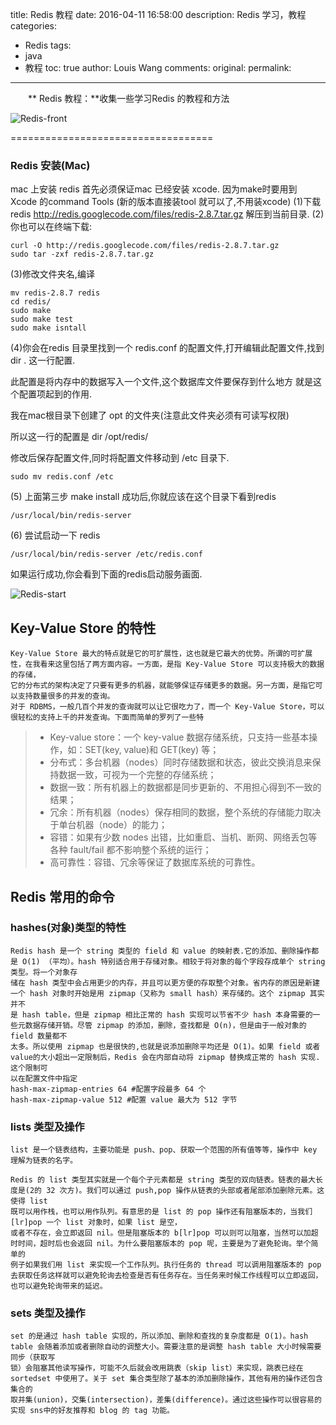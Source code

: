 title:  Redis 教程
date: 2016-04-11 16:58:00
description: Redis 学习，教程
categories:
- Redis
tags:
- java
- 教程
toc: true
author: Louis Wang
comments:
original:
permalink: 
---
　　** Redis 教程：**收集一些学习Redis 的教程和方法

![Redis-front](http://7xt1zm.com2.z0.glb.qiniucdn.com/static/images/blog/Redis-front.png)

===================================

### Redis 安装(Mac)
mac 上安装 redis 首先必须保证mac 已经安装 xcode.
因为make时要用到 Xcode 的command Tools (新的版本直接装tool 就可以了,不用装xcode)
(1)下载 redis   http://redis.googlecode.com/files/redis-2.8.7.tar.gz 解压到当前目录.
(2)你也可以在终端下载:
```
curl -O http://redis.googlecode.com/files/redis-2.8.7.tar.gz
sudo tar -zxf redis-2.8.7.tar.gz
```
(3)修改文件夹名,编译
```
mv redis-2.8.7 redis
cd redis/
sudo make
sudo make test
sudo make isntall
```
(4)你会在redis 目录里找到一个 redis.conf 的配置文件,打开编辑此配置文件,找到 dir  .  这一行配置.

此配置是将内存中的数据写入一个文件,这个数据库文件要保存到什么地方 就是这个配置项起到的作用.

我在mac根目录下创建了 opt 的文件夹(注意此文件夹必须有可读写权限)

所以这一行的配置是 dir  /opt/redis/

修改后保存配置文件,同时将配置文件移动到 /etc 目录下.
```
sudo mv redis.conf /etc
```
(5) 上面第三步 make install 成功后,你就应该在这个目录下看到redis
```
/usr/local/bin/redis-server
```
(6) 尝试启动一下 redis
```
/usr/local/bin/redis-server /etc/redis.conf
```
如果运行成功,你会看到下面的redis启动服务画面.

![Redis-start](http://7xt1zm.com2.z0.glb.qiniucdn.com/static/images/blog/Redis-start.png)


## Key-Value Store 的特性
          
    Key-Value Store 最大的特点就是它的可扩展性，这也就是它最大的优势。所谓的可扩展性，在我看来这里包括了两方面内容。一方面，是指 Key-Value Store 可以支持极大的数据的存储，
    它的分布式的架构决定了只要有更多的机器，就能够保证存储更多的数据。另一方面，是指它可以支持数量很多的并发的查询。
    对于 RDBMS，一般几百个并发的查询就可以让它很吃力了，而一个 Key-Value Store，可以很轻松的支持上千的并发查询。下面而简单的罗列了一些特  
      
> - Key-value store：一个 key-value 数据存储系统，只支持一些基本操作，如：SET(key, value)和 GET(key) 等；
> - 分布式：多台机器（nodes）同时存储数据和状态，彼此交换消息来保持数据一致，可视为一个完整的存储系统；
> - 数据一致：所有机器上的数据都是同步更新的、不用担心得到不一致的结果；
> - 冗余：所有机器（nodes）保存相同的数据，整个系统的存储能力取决于单台机器（node）的能力；
> - 容错：如果有少数 nodes 出错，比如重启、当机、断网、网络丢包等各种 fault/fail 都不影响整个系统的运行；
> - 高可靠性：容错、冗余等保证了数据库系统的可靠性。

## Redis 常用的命令
### hashes(对象)类型的特性
          
    Redis hash 是一个 string 类型的 field 和 value 的映射表.它的添加、删除操作都是 O(1) （平均）。hash 特别适合用于存储对象。相较于将对象的每个字段存成单个 string 类型。将一个对象存
    储在 hash 类型中会占用更少的内存，并且可以更方便的存取整个对象。省内存的原因是新建一个 hash 对象时开始是用 zipmap（又称为 small hash）来存储的。这个 zipmap 其实并不
    是 hash table，但是 zipmap 相比正常的 hash 实现可以节省不少 hash 本身需要的一些元数据存储开销。尽管 zipmap 的添加，删除，查找都是 O(n)，但是由于一般对象的 field 数量都不
    太多。所以使用 zipmap 也是很快的,也就是说添加删除平均还是 O(1)。如果 field 或者 value的大小超出一定限制后，Redis 会在内部自动将 zipmap 替换成正常的 hash 实现. 这个限制可
    以在配置文件中指定
    hash-max-zipmap-entries 64 #配置字段最多 64 个
    hash-max-zipmap-value 512 #配置 value 最大为 512 字节

### lists  类型及操作

    list 是一个链表结构，主要功能是 push、pop、获取一个范围的所有值等等，操作中 key 理解为链表的名字。
    
    Redis 的 list 类型其实就是一个每个子元素都是 string 类型的双向链表。链表的最大长度是(2的 32 次方)。我们可以通过 push,pop 操作从链表的头部或者尾部添加删除元素。这使得 list
    既可以用作栈，也可以用作队列。有意思的是 list 的 pop 操作还有阻塞版本的，当我们[lr]pop 一个 list 对象时，如果 list 是空，
    或者不存在，会立即返回 nil。但是阻塞版本的 b[lr]pop 可以则可以阻塞，当然可以加超时时间，超时后也会返回 nil。为什么要阻塞版本的 pop 呢，主要是为了避免轮询。举个简单的
    例子如果我们用 list 来实现一个工作队列。执行任务的 thread 可以调用阻塞版本的 pop 去获取任务这样就可以避免轮询去检查是否有任务存在。当任务来时候工作线程可以立即返回，
    也可以避免轮询带来的延迟。
    
### sets  类型及操作

    set 的是通过 hash table 实现的，所以添加、删除和查找的复杂度都是 O(1)。hash table 会随着添加或者删除自动的调整大小。需要注意的是调整 hash table 大小时候需要同步（获取写
    锁）会阻塞其他读写操作，可能不久后就会改用跳表（skip list）来实现，跳表已经在 sortedset 中使用了。关于 set 集合类型除了基本的添加删除操作，其他有用的操作还包含集合的
    取并集(union)，交集(intersection)，差集(difference)。通过这些操作可以很容易的实现 sns中的好友推荐和 blog 的 tag 功能。   
    
